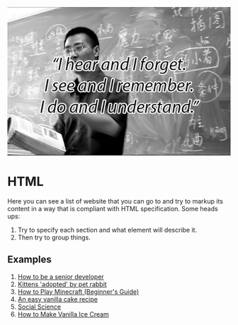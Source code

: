 ![Importance of practice](./hands-on-importance.png)

# HTML

Here you can see a list of website that you can go to and try to markup its content in a way that is compliant with HTML specification. Some heads ups:

1. Try to specify each section and what element will describe it.
2. Then try to group things.

## Examples

1. [How to be a senior developer](https://www.reddit.com/r/dotnet/comments/tew3vj/how_to_be_a_senior_developer/)
2. [Kittens 'adopted' by pet rabbit](http://news.bbc.co.uk/2/hi/uk_news/scotland/north_east/7101506.stm)
3. [How to Play Minecraft (Beginner's Guide)](https://www.dummies.com/article/home-auto-hobbies/games/online-games/minecraft/how-to-play-minecraft-145084/)
4. [An easy vanilla cake recipe](https://www.houseandgarden.co.uk/recipe/simple-vanilla-cake-recipe)
5. [Social Science](https://owlcation.com/social-sciences/)
6. [How to Make Vanilla Ice Cream](https://www.allrecipes.com/recipe/233928/how-to-make-vanilla-ice-cream/)
